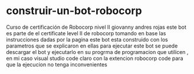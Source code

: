 # construir-un-bot-robocorp
Curso de certificación de Robocorp nivel II
giovanny andres rojas
este bot es parte de el certificate level II de robocorp
tomando en base las instrucciones dadas por la pagina 
este bot esta construido con los parametros que se explicaron en ellas 
 para ejecutar este bot  se puede descargar el bot y ejecutarlo en su progrma de programacion que utilicen , en mi caso visual studio code  claro con la extencion  robocorp code para que la ejecucion no tenga inconvenientes
